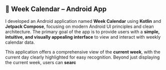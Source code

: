 <h2>📱 Week Calendar – Android App</h2>

<p>
  I developed an Android application named <strong>Week Calendar</strong> using <strong>Kotlin</strong> and <strong>Jetpack Compose</strong>, focusing on modern Android UI principles and clean architecture. The primary goal of the app is to provide users with a <strong>simple, intuitive, and visually appealing interface</strong> to view and interact with weekly calendar data.
</p>

<p>
  This application offers a comprehensive view of the <strong>current week</strong>, with the current day clearly highlighted for easy recognition. Beyond just displaying the current week, users can <strong>searc
